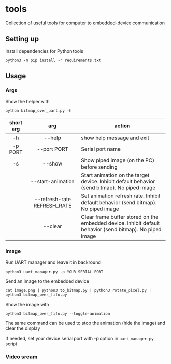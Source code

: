 # tools
Collection of useful tools for computer to embedded-device communication

## Setting up
Install dependencies for Python tools
```
python3 -m pip install -r requirements.txt
```

## Usage

### Args
Show the helper with
```
python bitmap_over_uart.py -h
```

| short arg |             arg             | action                                                                                                   |
|:---------:|:---------------------------:|----------------------------------------------------------------------------------------------------------|
| -h        | --help                      | show help message and exit                                                                               |
| -p PORT   | --port PORT                 | Serial port name                                                                                         |
| -s        | --show                      | Show piped image (on the PC) before sending                                                              |
|           | --start-animation           | Start animation on the target device. Inhibit default behavior (send bitmap). No piped image             |
|           | --refresh-rate REFRESH_RATE | Set animation refresh rate. Inhibit default behavior (send bitmap). No piped image                       |
|           | --clear                     | Clear frame buffer stored on the embedded device. Inhibit default behavior (send bitmap). No piped image |

### Image
Run UART manager and leave it in backround
```
python3 uart_manager.py -p YOUR_SERIAL_PORT
```
Send an image to the embedded device
```
cat image.png | python3 to_bitmap.py | python3 rotate_pixel.py | python3 bitmap_over_fifo.py
```

Show the image with
```
python3 bitmap_over_fifo.py --toggle-animation
```
The same command can be used to stop the animation (hide the image) and clear the display

If needed, set your device serial port with -p option in `uart_manager.py` script

### Video sream
